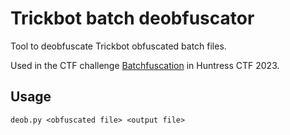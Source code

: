 # Trickbot batch deobfuscator 
Tool to deobfuscate Trickbot obfuscated batch files.

Used in the CTF challenge [Batchfuscation](https://klefz.se/2023/11/01/huntress-ctf-2023-write-up/#batchfuscation) in Huntress CTF 2023.

## Usage
```
deob.py <obfuscated file> <output file>
```
